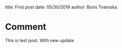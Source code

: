 title: First post
date: 05/30/2019
author: Boris Tvaroska

# Comment
This is test post. With new update
